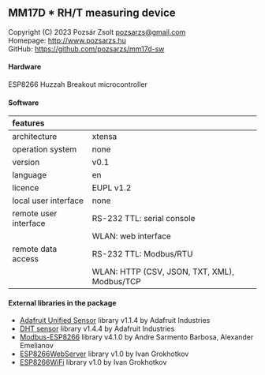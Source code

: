 ## MM17D * RH/T measuring device  
Copyright (C) 2023 Pozsár Zsolt <pozsarzs@gmail.com>  
Homepage: <http://www.pozsarzs.hu>  
GitHub: <https://github.com/pozsarzs/mm17d-sw>

#### Hardware
ESP8266 Huzzah Breakout microcontroller

#### Software
|features              |                                             |
|:---------------------|---------------------------------------------|
|architecture          |xtensa                                       |
|operation system      |none                                         |
|version               |v0.1                                         |
|language              |en                                           |
|licence               |EUPL v1.2                                    |
|local user interface  |none                                         |
|remote user interface |RS-232 TTL: serial console                   |
|                      |WLAN: web interface                          |
|remote data access    |RS-232 TTL: Modbus/RTU                       |
|                      |WLAN: HTTP (CSV, JSON, TXT, XML), Modbus/TCP |

#### External libraries in the package
 - [Adafruit Unified Sensor](https://github.com/adafruit/Adafruit_Sensor) library v1.1.4 by Adafruit Industries
 - [DHT sensor](https://github.com/adafruit/DHT-sensor-library) library v1.4.4 by Adafruit Industries
 - [Modbus-ESP8266](https://github.com/emelianov/modbus-esp8266) library v4.1.0 by Andre Sarmento Barbosa, Alexander Emelianov
 - [ESP8266WebServer](https://github.com/esp8266/Arduino) library v1.0 by Ivan Grokhotkov
 - [ESP8266WiFi](https://github.com/esp8266/Arduino) library v1.0 by Ivan Grokhotkov

